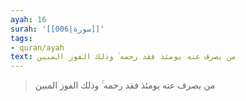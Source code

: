 ```yaml
---
ayah: 16
surah: '[[006|سورة]]'
tags:
- quran/ayah
text: من يصرف عنه يومئذ فقد رحمه ۚ وذلك الفوز المبين
---
```

> من يصرف عنه يومئذ فقد رحمه ۚ وذلك الفوز المبين

